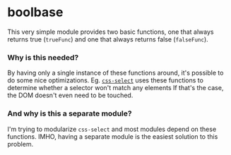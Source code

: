 # boolbase
This very simple module provides two basic functions, one that always returns true (`trueFunc`) and one that always returns false (`falseFunc`).

### Why is this needed?

By having only a single instance of these functions around, it's possible to do some nice optimizations.
Eg. [`css-select`](https://github.com/fb55/css-select) uses these functions to determine whether a selector won't match any elements
If that's the case, the DOM doesn't even need to be touched.

### And why is this a separate module?

I'm trying to modularize `css-select` and most modules depend on these functions.
IMHO, having a separate module is the easiest solution to this problem.
